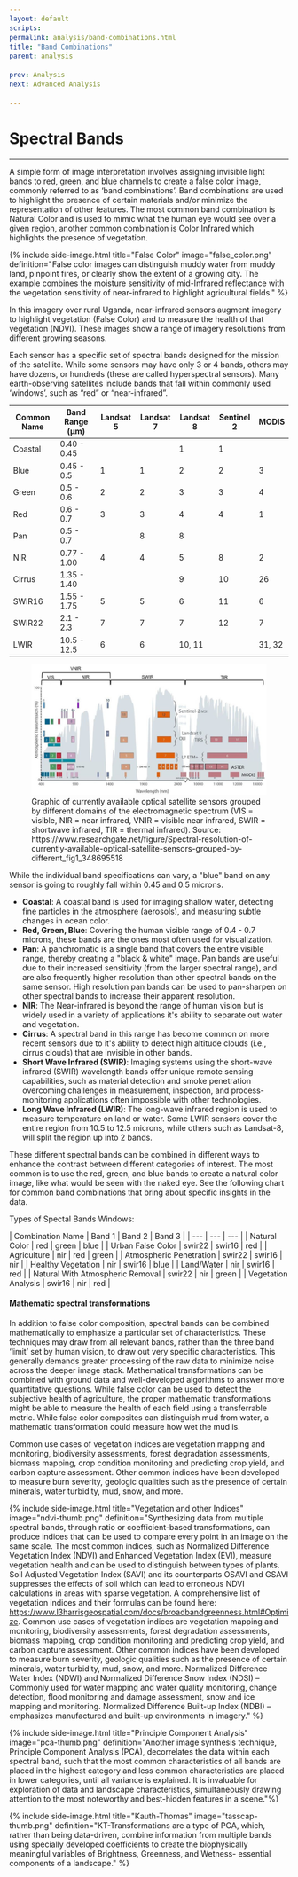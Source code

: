 ```yaml
---
layout: default
scripts:
permalink: analysis/band-combinations.html
title: "Band Combinations"
parent: analysis

prev: Analysis
next: Advanced Analysis

---
```


# Spectral Bands

---

A simple form of image interpretation involves assigning invisible light bands to red, green, and blue channels to create a false color image, commonly referred to as ‘band combinations’. Band combinations are used to highlight the presence of certain materials and/or minimize the representation of other features. The most common band combination is Natural Color and is used to mimic what the human eye would see over a given region, another common combination is Color Infrared which highlights the presence of vegetation. 

{% include side-image.html title="False Color" image="false_color.png" definition="False color images can distinguish muddy water from muddy land, pinpoint fires, or clearly show the extent of a growing city. The example combines the moisture sensitivity of mid-Infrared reflectance with the vegetation sensitivity of near-infrared to highlight agricultural fields." %}

In this imagery over rural Uganda, near-infrared sensors augment imagery to highlight vegetation (False Color) and to measure the health of that vegetation (NDVI). These images show a range of imagery resolutions from different growing seasons.

<div id="toggledResolutionComparison"></div>

Each sensor has a specific set of spectral bands designed for the mission of the satellite. While some sensors may have only 3 or 4 bands, others may have dozens, or hundreds (these are called hyperspectral sensors). Many earth-observing satellites include bands that fall within commonly used ‘windows’, such as “red” or “near-infrared”.

| Common Name     | Band Range (μm) | Landsat 5 | Landsat 7 | Landsat 8 | Sentinel 2 | MODIS |
|----------------------|---------------------------|-------------------------|---------------------------------------------------------------------------------------------|------------------------------------|------------------------------------|------------------------------------|
| Coastal |  0.40 - 0.45 |      |            |     1    |     1    |            
|Blue    |  0.45 - 0.5 |  1    |      1     |     2    |     2    |       3    
|Green   |  0.5 - 0.6  |  2    |      2     |     3    |     3     |      4    
|Red     |  0.6 - 0.7  |  3    |      3     |     4    |     4      |     1    
|Pan     |  0.5 - 0.7  |       |      8    |     8     |            |         
|NIR     |  0.77 - 1.00 | 4    |      4     |     5     |    8       |    2    
|Cirrus  |  1.35 - 1.40 |       |           |     9     |    10      |    26   
|SWIR16    | 1.55 - 1.75 | 5     |     5     |     6    |     11     |     6    
|SWIR22     |2.1 - 2.3  |  7     |     7     |     7     |    12     |     7        
|LWIR   | 10.5 - 12.5 |   6    |     6      |     10, 11     |          |      31, 32


<figure class="align-center">
  <img src="/assets/graphics/content/spectral-resolution.png" />
  <figcaption>Graphic of currently available optical satellite sensors grouped by different domains of the electromagnetic spectrum (VIS = visible, NIR = near infrared, VNIR = visible near infrared, SWIR = shortwave infrared, TIR = thermal infrared). Source: https://www.researchgate.net/figure/Spectral-resolution-of-currently-available-optical-satellite-sensors-grouped-by-different_fig1_348695518</figcaption>
</figure>

While the individual band specifications can vary, a "blue" band on any sensor is going to roughly fall within 0.45 and 0.5 microns.

- **Coastal**: A coastal band is used for imaging shallow water, detecting fine particles in the atmosphere (aerosols), and measuring subtle changes in ocean color.
- **Red, Green, Blue**: Covering the human visible range of 0.4 - 0.7 microns, these bands are the ones most often used for visualization.
- **Pan**: A panchromatic is a single band that covers the entire visible range, thereby creating a "black & white" image. Pan bands are useful due to their increased sensitivity (from the larger spectral range), and are also frequently higher resolution than other spectral bands on the same sensor. High resolution pan bands can be used to pan-sharpen on other spectral bands to increase their apparent resolution.
- **NIR**: The Near-infrared is beyond the range of human vision but is widely used in a variety of applications it's ability to separate out water and vegetation.
- **Cirrus**: A spectral band in this range has become common on more recent sensors due to it's ability to detect high altitude clouds (i.e., cirrus clouds) that are invisible in other bands.
- **Short Wave Infrared (SWIR)**: Imaging systems using the short-wave infrared (SWIR) wavelength bands offer unique remote sensing capabilities, such as material detection and smoke penetration overcoming challenges in measurement, inspection, and process-monitoring applications often impossible with other technologies.
- **Long Wave Infrared (LWIR)**: The long-wave infrared region is used to measure temperature on land or water. Some LWIR sensors cover the entire region from 10.5 to 12.5 microns, while others such as Landsat-8, will split the region up into 2 bands.

These different spectral bands can be combined in different ways to enhance the contrast between different categories of interest. The most common is to use the red, green, and blue bands to create a natural color image, like what would be seen with the naked eye. See the following chart for common band combinations that bring about specific insights in the data. 

Types of Spectal Bands Windows:

| Combination Name | Band 1 | Band 2 | Band 3 |
| --- | --- | --- |
| Natural Color | red | green | blue |
| Urban False Color | swir22 | swir16 | red |
| Agriculture | nir | red | green |
| Atmospheric Penetration | swir22 | swir16 | nir |
| Healthy Vegetation | nir | swir16 | blue |
| Land/Water | nir | swir16 | red |
| Natural With Atmospheric Removal | swir22 | nir | green |
| Vegetation Analysis | swir16 | nir | red |

#### Mathematic spectral transformations

In addition to false color composition, spectral bands can be combined mathematically to emphasize a particular set of characteristics. These techniques may draw from all relevant bands, rather than the three band ‘limit’ set by human vision, to draw out very specific characteristics. This generally demands greater processing of the raw data to minimize noise across the deeper image stack. Mathematical transformations can be combined with ground data and well-developed algorithms to answer more quantitative questions. While false color can be used to detect the subjective health of agriculture, the proper mathematic transformations might be able to measure the health of each field using a transferrable metric. While false color composites can distinguish mud from water, a mathematic transformation could measure how wet the mud is.

Common use cases of vegetation indices are vegetation mapping and monitoring, biodiversity assessments, forest degradation assessments, biomass mapping, crop condition monitoring and predicting crop yield, and carbon capture assessment. 
Other common indices have been developed to measure burn severity, geologic qualities such as the presence of certain minerals, water turbidity, mud, snow, and more. 

{% include side-image.html title="Vegetation and other Indices" image="ndvi-thumb.png" definition="Synthesizing data from multiple spectral bands, through ratio or coefficient-based transformations, can produce indices that can be used to compare every point in an image on the same scale. The most common indices, such as Normalized Difference Vegetation Index (NDVI) and Enhanced Vegetation Index (EVI), measure vegetation health and can be used to distinguish between types of plants. Soil Adjusted Vegetation Index (SAVI) and its counterparts OSAVI and GSAVI suppresses the effects of soil which can lead to erroneous NDVI calculations in areas with sparse vegetation. A comprehensive list of vegetation indices and their formulas can be found here: https://www.l3harrisgeospatial.com/docs/broadbandgreenness.html#Optimize. Common use cases of vegetation indices are vegetation mapping and monitoring, biodiversity assessments, forest degradation assessments, biomass mapping, crop condition monitoring and predicting crop yield, and carbon capture assessment. Other common indices have been developed to measure burn severity, geologic qualities such as the presence of certain minerals, water turbidity, mud, snow, and more. Normalized Difference Water Index (NDWI) and Normalized Difference Snow Index (NDSI) – Commonly used for water mapping and water quality monitoring, change detection, flood monitoring and damage assessment, snow and ice mapping and monitoring. Normalized Difference Built-up Index (NDBI) – emphasizes manufactured and built-up environments in imagery." %}

{% include side-image.html title="Principle Component Analysis" image="pca-thumb.png" definition="Another image synthesis technique, Principle Component Analysis (PCA), decorrelates the data within each spectral band, such that the most common characteristics of all bands are placed in the highest category and less common characteristics are placed in lower categories, until all variance is explained. It is invaluable for exploration of data and landscape characteristics, simultaneously drawing attention to the most noteworthy and best-hidden features in a scene."%}

{% include side-image.html title="Kauth-Thomas" image="tasscap-thumb.png" definition="KT-Transformations are a type of PCA, which, rather than being data-driven, combine information from multiple bands using specially developed coefficients to create the biophysically meaningful variables of Brightness, Greenness, and Wetness- essential components of a landscape." %}

